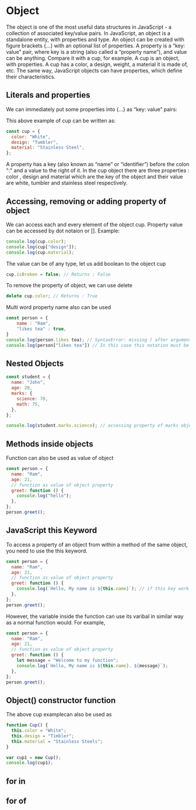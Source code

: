 # Object

The object is one of the most useful data structures in JavaScript - a collection of associated key/value pairs. In JavaScript, an object is a standalone entity, with properties and type. An object can be created with figure brackets {…} with an optional list of properties. A property is a “key: value” pair, where key is a string (also called a “property name”), and value can be anything. Compare it with a cup, for example. A cup is an object, with properties. A cup has a color, a design, weight, a material it is made of, etc. The same way, JavaScript objects can have properties, which define their characteristics.

## Literals and properties

We can immediately put some properties into {...} as “key: value” pairs:

This above example of cup can be written as:

```js
const cup = {
  color: "White",
  design: "Tumbler",
  material: "Stainless Steel",
};
```

A property has a key (also known as “name” or “identifier”) before the colon ":" and a value to the right of it.
In the cup object there are three properties : color , design and material which are the key of the object and their value are white, tumbler and stainless steel respectively.

## Accessing, removing or adding property of object

We can access each and every element of the object cup. Property value can be accessed by dot notaion or [].
Example:

```js
console.log(cup.color);
console.log(cup["design"]);
console.log(cup.material);
```

The value can be of any type, let us add boolean to the object cup

```js
cup.isBroken = false; // Returns : False
```

To remove the property of object, we can use delete

```js
delete cup.color; // Returns : True
```

Multi word property name also can be used

```js
const person = {
    name : "Ram",
    "likes tea" : true,
}
console.log(person.likes tea); // SyntaxError: missing ) after argument list (dot notation cannot be used of the property name is multo word )
console.log(person["likes tea"]) // In this case this notation must be used to access the object property
```

## Nested Objects

```js
const student = {
  name: "John",
  age: 20,
  marks: {
    science: 70,
    math: 75,
  },
};

console.log(student.marks.science); // accessing property of marks object inside student object
```

## Methods inside objects

Function can also be used as value of object

```js
const person = {
  name: "Ram",
  age: 21,
  // function as value of object property
  greet: function () {
    console.log("hello");
  },
};
person.greet();
```

## JavaScript this Keyword

To access a property of an object from within a method of the same object, you need to use the this keyword.

```js
const person = {
  name: "Ram",
  age: 21,
  // function as value of object property
  greet: function () {
    console.log(`Hello, My name is ${this.name}`); // if this key work is not used and simply {name} is used here we get an error. (ReferenceError: name is not defined)
  },
};
person.greet();
```

However, the variable inside the function can use its varibal in similar way as a normal function would. For example,

```js
const person = {
  name: "Ram",
  age: 21,
  // function as value of object property
  greet: function () {
    let message = "Welcome to my function";
    console.log(`Hello, My name is ${this.name}. ${message}`);
  },
};
person.greet();
```

## Object() constructor function

The above cup examplecan also be used as

```js
function Cup() {
  this.color = "White";
  this.design = "Timbler";
  this.material = "Stainless Steels";
}

var cup1 = new Cup();
console.log(cup1);
```

## for in

## for of
